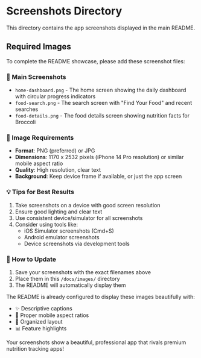 # Screenshots Directory

This directory contains the app screenshots displayed in the main README.

## Required Images

To complete the README showcase, please add these screenshot files:

### 📱 Main Screenshots
- `home-dashboard.png` - The home screen showing the daily dashboard with circular progress indicators
- `food-search.png` - The search screen with "Find Your Food" and recent searches
- `food-details.png` - The food details screen showing nutrition facts for Broccoli

### 📏 Image Requirements
- **Format**: PNG (preferred) or JPG
- **Dimensions**: 1170 x 2532 pixels (iPhone 14 Pro resolution) or similar mobile aspect ratio
- **Quality**: High resolution, clear text
- **Background**: Keep device frame if available, or just the app screen

### 💡 Tips for Best Results
1. Take screenshots on a device with good screen resolution
2. Ensure good lighting and clear text
3. Use consistent device/simulator for all screenshots
4. Consider using tools like:
   - iOS Simulator screenshots (Cmd+S)
   - Android emulator screenshots
   - Device screenshots via development tools

### 🔄 How to Update
1. Save your screenshots with the exact filenames above
2. Place them in this `/docs/images/` directory
3. The README will automatically display them

The README is already configured to display these images beautifully with:
- ✨ Descriptive captions
- 📱 Proper mobile aspect ratios  
- 🎨 Organized layout
- 📊 Feature highlights

Your screenshots show a beautiful, professional app that rivals premium nutrition tracking apps! 